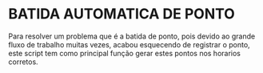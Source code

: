 # BATIDA AUTOMATICA DE PONTO

Para resolver um problema que  é a batida de ponto, pois devido ao grande fluxo de trabalho muitas vezes, acabou esquecendo de registrar o ponto, este script tem como principal função gerar estes pontos nos horarios corretos.
